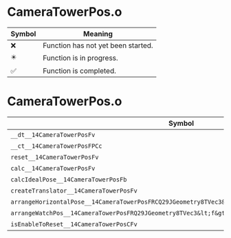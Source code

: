 # CameraTowerPos.o
| Symbol | Meaning 
| ------------- | ------------- 
| :x: | Function has not yet been started. 
| :eight_pointed_black_star: | Function is in progress. 
| :white_check_mark: | Function is completed. 


# CameraTowerPos.o
| Symbol | Decompiled? |
| ------------- | ------------- |
| `__dt__14CameraTowerPosFv` | :white_check_mark: |
| `__ct__14CameraTowerPosFPCc` | :white_check_mark: |
| `reset__14CameraTowerPosFv` | :x: |
| `calc__14CameraTowerPosFv` | :x: |
| `calcIdealPose__14CameraTowerPosFb` | :x: |
| `createTranslator__14CameraTowerPosFv` | :white_check_mark: |
| `arrangeHorizontalPose__14CameraTowerPosFRCQ29JGeometry8TVec3&lt;f&gt;RQ29JGeometry8TVec3&lt;f&gt;` | :x: |
| `arrangeWatchPos__14CameraTowerPosFRQ29JGeometry8TVec3&lt;f&gt;RCQ29JGeometry8TVec3&lt;f&gt;` | :x: |
| `isEnableToReset__14CameraTowerPosCFv` | :x: |
